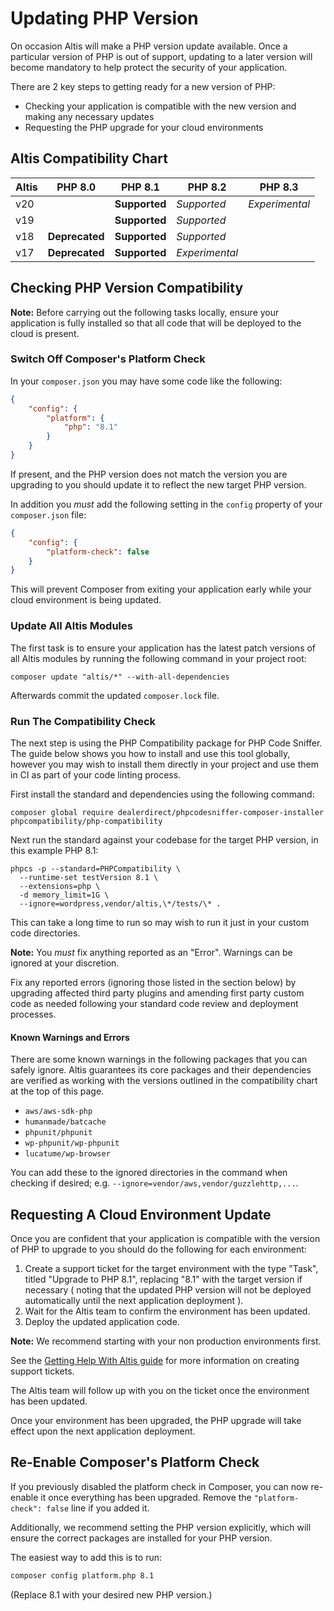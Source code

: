 # Updating PHP Version

On occasion Altis will make a PHP version update available. Once a particular version of PHP is out of support, updating
to a later version will become mandatory to help protect the security of your application.

There are 2 key steps to getting ready for a new version of PHP:

- Checking your application is compatible with the new version and making any necessary updates
- Requesting the PHP upgrade for your cloud environments

## Altis Compatibility Chart

| Altis | PHP 8.0        | PHP 8.1       | PHP 8.2        | PHP 8.3        |
|-------|----------------|---------------|----------------|----------------|
| v20   |                | **Supported** | *Supported*    | *Experimental* |
| v19   |                | **Supported** | *Supported*    |                |
| v18   | **Deprecated** | **Supported** | *Supported*    |                |
| v17   | **Deprecated** | **Supported** | *Experimental* |                |

## Checking PHP Version Compatibility

**Note:** Before carrying out the following tasks locally, ensure your application is fully installed so that all code
that will be deployed to the cloud is present.

### Switch Off Composer's Platform Check

In your `composer.json` you may have some code like the following:

```json
{
    "config": {
        "platform": {
            "php": "8.1"
        }
    }
}
```

If present, and the PHP version does not match the version you are upgrading to you should update it to reflect the new
target PHP version.

In addition you *must* add the following setting in the `config` property of your `composer.json` file:

```json
{
    "config": {
        "platform-check": false
    }
}
```

This will prevent Composer from exiting your application early while your cloud environment is being updated.

### Update All Altis Modules

The first task is to ensure your application has the latest patch versions of all Altis modules by running the following
command in your project root:

```shell
composer update "altis/*" --with-all-dependencies
```

Afterwards commit the updated `composer.lock` file.

### Run The Compatibility Check

The next step is using the PHP Compatibility package for PHP Code Sniffer. The guide below shows you how to install and
use this tool globally, however you may wish to install them directly in your project and use them in CI as part of your
code linting process.

First install the standard and dependencies using the following command:

```shell
composer global require dealerdirect/phpcodesniffer-composer-installer phpcompatibility/php-compatibility
```

Next run the standard against your codebase for the target PHP version, in this example PHP 8.1:

```shell
phpcs -p --standard=PHPCompatibility \
  --runtime-set testVersion 8.1 \
  --extensions=php \
  -d memory_limit=1G \
  --ignore=wordpress,vendor/altis,\*/tests/\* .
```

This can take a long time to run so may wish to run it just in your custom code directories.

**Note:** You *must* fix anything reported as an "Error". Warnings can be ignored at your discretion.

Fix any reported errors (ignoring those listed in the section below) by upgrading affected third party plugins and
amending first party custom code as needed following your standard code review and deployment processes.

#### Known Warnings and Errors

There are some known warnings in the following packages that you can safely ignore. Altis guarantees its core packages
and their dependencies are verified as working with the versions outlined in the compatibility chart at the top of this
page.

- `aws/aws-sdk-php`
- `humanmade/batcache`
- `phpunit/phpunit`
- `wp-phpunit/wp-phpunit`
- `lucatume/wp-browser`

You can add these to the ignored directories in the command when checking if desired;
e.g. `--ignore=vendor/aws,vendor/guzzlehttp,...`.

## Requesting A Cloud Environment Update

Once you are confident that your application is compatible with the version of PHP to upgrade to you should do the
following for each environment:

1. Create a support ticket for the target environment with the type "Task", titled "Upgrade to PHP 8.1", replacing "8.1"
   with the target version if necessary ( noting that the updated PHP version will not be deployed automatically until
   the next application deployment ).
2. Wait for the Altis team to confirm the environment has been updated.
3. Deploy the updated application code.

**Note:** We recommend starting with your non production environments first.

See the [Getting Help With Altis guide](../getting-help-with-altis.md) for more information on creating support tickets.

The Altis team will follow up with you on the ticket once the environment has been updated.

Once your environment has been upgraded, the PHP upgrade will take effect upon the next application deployment.

## Re-Enable Composer's Platform Check

If you previously disabled the platform check in Composer, you can now re-enable it once everything has been upgraded.
Remove the `"platform-check": false` line if you added it.

Additionally, we recommend setting the PHP version explicitly, which will ensure the correct packages are installed for
your PHP version.

The easiest way to add this is to run:

```sh
composer config platform.php 8.1
```

(Replace 8.1 with your desired new PHP version.)
